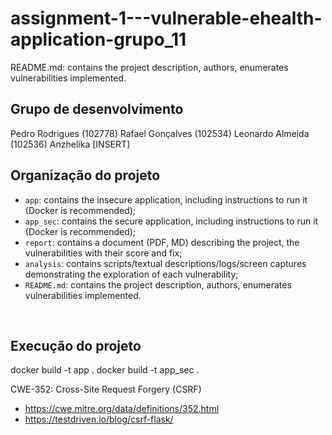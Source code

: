 # assignment-1---vulnerable-ehealth-application-grupo_11

README.md: contains the project description, authors, enumerates vulnerabilities implemented.


## Grupo de desenvolvimento
Pedro Rodrigues (102778)
Rafael Gonçalves (102534)
Leonardo Almeida (102536)
Anzhelika [INSERT]


## Organização do projeto
- ```app```: contains the insecure application, including instructions to run it (Docker is recommended);
- ```app_sec```: contains the secure application, including instructions to run it (Docker is recommended);
- ```report```: contains a document (PDF, MD) describing the project, the vulnerabilities with their score and fix;
- ```analysis```: contains scripts/textual descriptions/logs/screen captures demonstrating the exploration of each vulnerability;
- ```README.md```: contains the project description, authors, enumerates vulnerabilities implemented.

<br />

## Execução do projeto
docker build -t app .
docker build -t app_sec .


CWE-352: Cross-Site Request Forgery (CSRF)
- https://cwe.mitre.org/data/definitions/352.html
- https://testdriven.io/blog/csrf-flask/